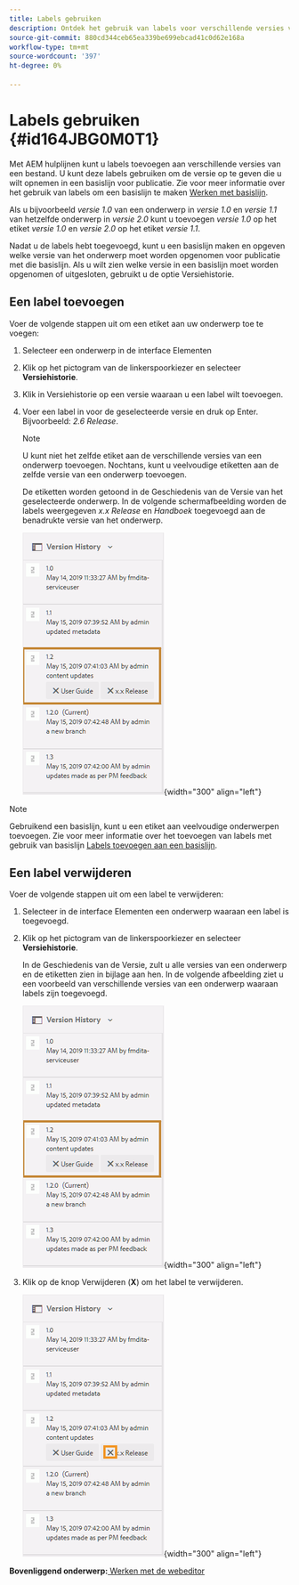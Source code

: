 ```yaml
---
title: Labels gebruiken
description: Ontdek het gebruik van labels voor verschillende versies van een bestand in AEM hulplijnen. Leer hoe te om een etiket aan een versie van een onderwerp toe te voegen of te schrappen.
source-git-commit: 880cd344ceb65ea339be699ebcad41c0d62e168a
workflow-type: tm+mt
source-wordcount: '397'
ht-degree: 0%

---
```


# Labels gebruiken {#id164JBG0M0T1}

Met AEM hulplijnen kunt u labels toevoegen aan verschillende versies van een bestand. U kunt deze labels gebruiken om de versie op te geven die u wilt opnemen in een basislijn voor publicatie. Zie voor meer informatie over het gebruik van labels om een basislijn te maken [Werken met basislijn](generate-output-use-baseline-for-publishing.md#).

Als u bijvoorbeeld *versie 1.0* van een onderwerp in *versie 1.0* en *versie 1.1* van hetzelfde onderwerp in *versie 2.0* kunt u toevoegen *versie 1.0* op het etiket *versie 1.0* en *versie 2.0* op het etiket *versie 1.1*.

Nadat u de labels hebt toegevoegd, kunt u een basislijn maken en opgeven welke versie van het onderwerp moet worden opgenomen voor publicatie met die basislijn. Als u wilt zien welke versie in een basislijn moet worden opgenomen of uitgesloten, gebruikt u de optie Versiehistorie.

## Een label toevoegen

Voer de volgende stappen uit om een etiket aan uw onderwerp toe te voegen:

1. Selecteer een onderwerp in de interface Elementen
1. Klik op het pictogram van de linkerspoorkiezer en selecteer **Versiehistorie**.
1. Klik in Versiehistorie op een versie waaraan u een label wilt toevoegen.

1. Voer een label in voor de geselecteerde versie en druk op Enter. Bijvoorbeeld: *2.6 Release*.

   >[!NOTE]
   >
   > U kunt niet het zelfde etiket aan de verschillende versies van een onderwerp toevoegen. Nochtans, kunt u veelvoudige etiketten aan de zelfde versie van een onderwerp toevoegen.

   De etiketten worden getoond in de Geschiedenis van de Versie van het geselecteerde onderwerp. In de volgende schermafbeelding worden de labels weergegeven *x.x Release* en *Handboek* toegevoegd aan de benadrukte versie van het onderwerp.

   ![](images/labels.png){width="300" align="left"}

>[!NOTE]
>
> Gebruikend een basislijn, kunt u een etiket aan veelvoudige onderwerpen toevoegen. Zie voor meer informatie over het toevoegen van labels met gebruik van basislijn [Labels toevoegen aan een basislijn](generate-output-use-baseline-for-publishing.md#id184KD0T305Z).

## Een label verwijderen

Voer de volgende stappen uit om een label te verwijderen:

1. Selecteer in de interface Elementen een onderwerp waaraan een label is toegevoegd.
1. Klik op het pictogram van de linkerspoorkiezer en selecteer **Versiehistorie**.

   In de Geschiedenis van de Versie, zult u alle versies van een onderwerp en de etiketten zien in bijlage aan hen. In de volgende afbeelding ziet u een voorbeeld van verschillende versies van een onderwerp waaraan labels zijn toegevoegd.

   ![](images/labels.png){width="300" align="left"}

1. Klik op de knop Verwijderen \(**X**\) om het label te verwijderen.

   ![](images/delete-labels.png){width="300" align="left"}


**Bovenliggend onderwerp:**[ Werken met de webeditor](web-editor.md)
